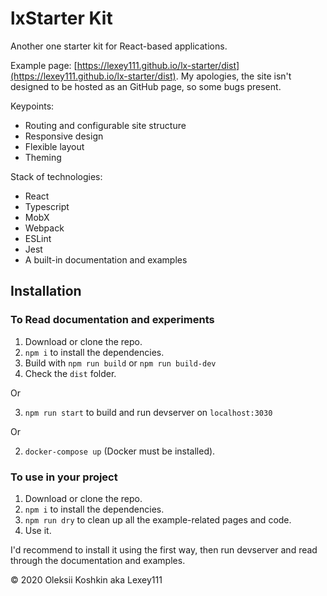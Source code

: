 # lxStarter Kit

Another one starter kit for React-based applications.

Example page: [https://lexey111.github.io/lx-starter/dist](https://lexey111.github.io/lx-starter/dist). My apologies, the site isn't designed to be hosted as an GitHub page, so some bugs present.

Keypoints:

* Routing and configurable site structure
* Responsive design
* Flexible layout
* Theming

Stack of technologies:

* React
* Typescript
* MobX
* Webpack
* ESLint
* Jest
* A built-in documentation and examples

## Installation

### To Read documentation and experiments

1. Download or clone the repo.
2. `npm i` to install the dependencies.
3. Build with `npm run build` or `npm run build-dev`
4. Check the `dist` folder.

Or

3. `npm run start` to build and run devserver on `localhost:3030`

Or

2. `docker-compose up` (Docker must be installed).

### To use in your project

1. Download or clone the repo.
2. `npm i` to install the dependencies.
3. `npm run dry` to clean up all the example-related pages and code.
4. Use it.

I'd recommend to install it using the first way, then run devserver and read through the documentation and examples.

&copy; 2020 Oleksii Koshkin aka Lexey111
